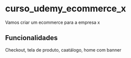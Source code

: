 # curso_udemy_ecommerce_x

Vamos criar um ecommerce para a empresa x

## Funcionalidades

Checkout, tela de produto, caatálogo, home com banner
